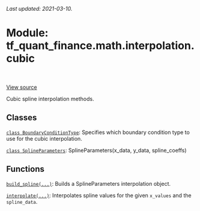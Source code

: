 <!--
This file is generated by a tool. Do not edit directly.
For open-source contributions the docs will be updated automatically.
-->

*Last updated: 2021-03-10.*

<div itemscope itemtype="http://developers.google.com/ReferenceObject">
<meta itemprop="name" content="tf_quant_finance.math.interpolation.cubic" />
<meta itemprop="path" content="Stable" />
</div>

# Module: tf_quant_finance.math.interpolation.cubic

<!-- Insert buttons and diff -->

<table class="tfo-notebook-buttons tfo-api" align="left">
</table>

<a target="_blank" href="https://github.com/google/tf-quant-finance/blob/master/tf_quant_finance/math/interpolation/cubic/__init__.py">View source</a>



Cubic spline interpolation methods.



## Classes

[`class BoundaryConditionType`](../../../tf_quant_finance/math/interpolation/cubic/BoundaryConditionType.md): Specifies which boundary condition type to use for the cubic interpolation.

[`class SplineParameters`](../../../tf_quant_finance/math/interpolation/cubic/SplineParameters.md): SplineParameters(x_data, y_data, spline_coeffs)

## Functions

[`build_spline(...)`](../../../tf_quant_finance/math/interpolation/cubic/build_spline.md): Builds a SplineParameters interpolation object.

[`interpolate(...)`](../../../tf_quant_finance/math/interpolation/cubic/interpolate.md): Interpolates spline values for the given `x_values` and the `spline_data`.


